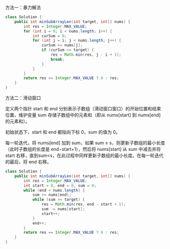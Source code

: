 方法一：暴力解法

```java
class Solution {
    public int minSubArrayLen(int target, int[] nums) {
        int res = Integer.MAX_VALUE;
        for (int i = 0; i < nums.length; i++) {
            int curSum = 0;
            for (int j = i; j < nums.length; j++) {
                curSum += nums[j];
                if (curSum >= target) {
                    res = Math.min(res, j - i + 1);
                    break;
                }
            }
        }
        return res == Integer.MAX_VALUE ? 0 : res;
    }
}
```



方法二：滑动窗口

定义两个指针 start 和 end 分别表示子数组（滑动窗口窗口）的开始位置和结束位置，维护变量 sum 存储子数组中的元素和（即从 nums[start] 到 nums[end] 的元素和）。

初始状态下，start 和 end 都指向下标 0，sum 的值为 0。

每一轮迭代，将 nums[end] 加到 sum，如果 sum ≥ s，则更新子数组的最小长度（此时子数组的长度是 end−start+1），然后将 nums[start] 从 sum 中减去并将 start 右移，直到sum<s，在此过程中同样更新子数组的最小长度。在每一轮迭代的最后，将 end 右移。

```java
class Solution {
    public int minSubArrayLen(int target, int[] nums) {
        int res = Integer.MAX_VALUE;
        int start = 0, end = 0, sum = 0;
        while (end < nums.length) {
            sum += nums[end];
            while (sum >= target) {
                res = Math.min(res, end - start + 1);
                sum -= nums[start];
                start++;
            }
            end++;
        }
        return res == Integer.MAX_VALUE ? 0 : res;
    }
}
```



